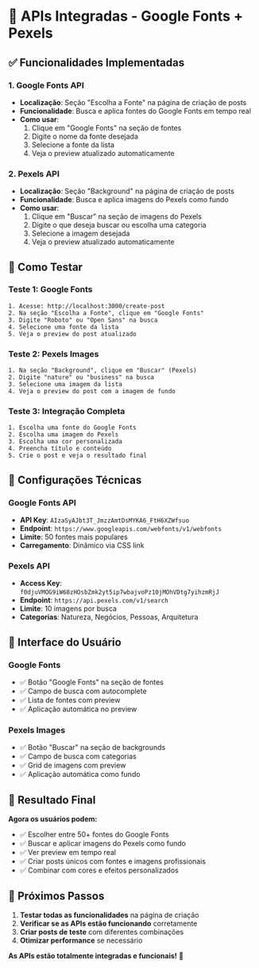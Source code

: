 # 🚀 APIs Integradas - Google Fonts + Pexels

## ✅ Funcionalidades Implementadas

### **1. Google Fonts API** 
- **Localização**: Seção "Escolha a Fonte" na página de criação de posts
- **Funcionalidade**: Busca e aplica fontes do Google Fonts em tempo real
- **Como usar**:
  1. Clique em "Google Fonts" na seção de fontes
  2. Digite o nome da fonte desejada
  3. Selecione a fonte da lista
  4. Veja o preview atualizado automaticamente

### **2. Pexels API**
- **Localização**: Seção "Background" na página de criação de posts  
- **Funcionalidade**: Busca e aplica imagens do Pexels como fundo
- **Como usar**:
  1. Clique em "Buscar" na seção de imagens do Pexels
  2. Digite o que deseja buscar ou escolha uma categoria
  3. Selecione a imagem desejada
  4. Veja o preview atualizado automaticamente

## 🎯 Como Testar

### **Teste 1: Google Fonts**
```
1. Acesse: http://localhost:3000/create-post
2. Na seção "Escolha a Fonte", clique em "Google Fonts"
3. Digite "Roboto" ou "Open Sans" na busca
4. Selecione uma fonte da lista
5. Veja o preview do post atualizado
```

### **Teste 2: Pexels Images**
```
1. Na seção "Background", clique em "Buscar" (Pexels)
2. Digite "nature" ou "business" na busca
3. Selecione uma imagem da lista
4. Veja o preview do post com a imagem de fundo
```

### **Teste 3: Integração Completa**
```
1. Escolha uma fonte do Google Fonts
2. Escolha uma imagem do Pexels
3. Escolha uma cor personalizada
4. Preencha título e conteúdo
5. Crie o post e veja o resultado final
```

## 🔧 Configurações Técnicas

### **Google Fonts API**
- **API Key**: `AIzaSyAJbt3T_JmzzAmtDsMYKA6_FtH6XZWfsuo`
- **Endpoint**: `https://www.googleapis.com/webfonts/v1/webfonts`
- **Limite**: 50 fontes mais populares
- **Carregamento**: Dinâmico via CSS link

### **Pexels API**
- **Access Key**: `f0djuVMOG9iW68zHOsbZmk2yt5ip7wbajvoPz10jMOhVDtg7yihzmRjJ`
- **Endpoint**: `https://api.pexels.com/v1/search`
- **Limite**: 10 imagens por busca
- **Categorias**: Natureza, Negócios, Pessoas, Arquitetura

## 📱 Interface do Usuário

### **Google Fonts**
- ✅ Botão "Google Fonts" na seção de fontes
- ✅ Campo de busca com autocomplete
- ✅ Lista de fontes com preview
- ✅ Aplicação automática no preview

### **Pexels Images**
- ✅ Botão "Buscar" na seção de backgrounds
- ✅ Campo de busca com categorias
- ✅ Grid de imagens com preview
- ✅ Aplicação automática como fundo

## 🎨 Resultado Final

**Agora os usuários podem:**
- ✅ Escolher entre 50+ fontes do Google Fonts
- ✅ Buscar e aplicar imagens do Pexels como fundo
- ✅ Ver preview em tempo real
- ✅ Criar posts únicos com fontes e imagens profissionais
- ✅ Combinar com cores e efeitos personalizados

## 🚀 Próximos Passos

1. **Testar todas as funcionalidades** na página de criação
2. **Verificar se as APIs estão funcionando** corretamente
3. **Criar posts de teste** com diferentes combinações
4. **Otimizar performance** se necessário

**As APIs estão totalmente integradas e funcionais!** 🎉
